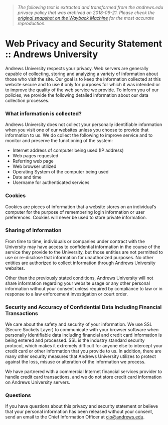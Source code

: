 > *The following text is extracted and transformed from the andrews.edu privacy policy that was archived on 2018-09-21. Please check the [original snapshot on the Wayback Machine](https://web.archive.org/web/20180921105601id_/https%3A//www.andrews.edu/services/its/web-privacy-and-security-statement.html) for the most accurate reproduction.*

# Web Privacy and Security Statement :: Andrews University

Andrews University respects your privacy. Web servers are generally capable of collecting, storing and analyzing a variety of information about those who visit the site. Our goal is to keep the information collected at this website secure and to use it only for purposes for which it was intended or to improve the quality of the web service we provide. To inform you of our policies, we provide the following detailed information about our data collection processes.

###  What information is collected?

Andrews University does not collect your personally identifiable information when you visit one of our websites unless you choose to provide that information to us. We do collect the following to improve service and to monitor and preserve the functioning of the system:

  * Internet address of computer being used (IP address)
  * Web pages requested
  * Referring web page
  * Web browser utilized
  * Operating System of the computer being used
  * Date and time
  * Username for authenticated services



###  Cookies

Cookies are pieces of information that a website stores on an individual’s computer for the purpose of remembering login information or user preferences. Cookies will never be used to store private information.

###  Sharing of Information

From time to time, individuals or companies under contract with the University may have access to confidential information in the course of the service they provide to the University, but those entities are not permitted to use or re-disclose that information for unauthorized purposes. No other entities are authorized to collect information through Andrews University websites.

Other than the previously stated conditions, Andrews University will not share information regarding your website usage or any other personal information without your consent unless required by compliance to law or in response to a law enforcement investigation or court order.

###  Security and Accuracy of Confidential Data Including Financial Transactions

We care about the safety and security of your information. We use SSL (Secure Sockets Layer) to communicate with your browser software when personally identifiable data including financial and credit card information is being entered and processed. SSL is the industry standard security protocol, which makes it extremely difficult for anyone else to intercept your credit card or other information that you provide to us. In addition, there are many other security measures that Andrews University utilizes to protect against the loss, misuse or alteration of the information we process.

We have partnered with a commercial Internet financial services provider to handle credit card transactions, and we do not store credit card information on Andrews University servers.

###  Questions

If you have questions about this privacy and security statement or believe that your personal information has been released without your consent, send an email to the Chief Information Officer at [cio@andrews.edu](mailto:cio@andrews.edu).
